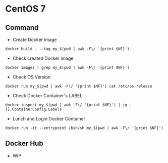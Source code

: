 # CentOS 7


## Command

+ Create Docker image

```
docker build . --tag my_$(pwd | awk -F\/ '{print $NF}')
```

+ Check created Docker image

```
docker images | grep my_$(pwd | awk -F\/ '{print $NF}')
```

+ Check OS Version

```
docker run my_$(pwd | awk -F\/ '{print $NF}') cat /etc/os-release
```

+ Check Docker Container's LABEL

```
docker inspect my_$(pwd | awk -F\/ '{print $NF}') | jq .[].ContainerConfig.Labels
```

+ Lunch and Login Docker Container

```
docker run -it --entrypoint /bin/sh my_$(pwd | awk -F\/ '{print $NF}')
```

## Docker Hub

+ WIP 
